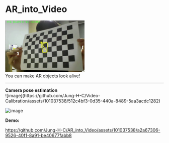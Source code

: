 # AR_into_Video
<img src="/Screenshots/test.PNG" width='50%' height='50%'>
<br>
You can make AR objects look alive!

<hr>
<b>Camera pose estimation</b>
<br>
![image](https://github.com/Jung-H-C/Video-Calibration/assets/101037538/512c4bf3-0d35-440a-8489-5aa3acdc1282)

![image](https://github.com/Jung-H-C/AR_into_Video/assets/101037538/f86cee57-a45c-4f13-a546-086faa3125e0)

<b>Demo:</b>



https://github.com/Jung-H-C/AR_into_Video/assets/101037538/a2a67306-9526-40f1-8a91-be40677fabb8



